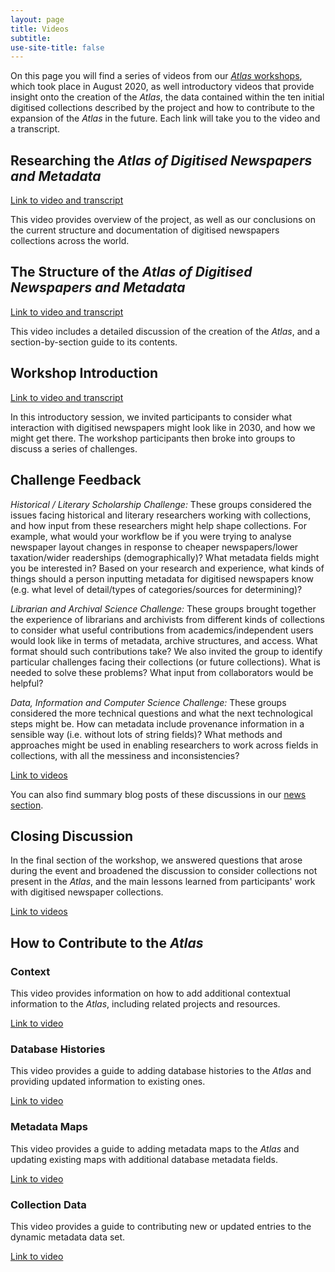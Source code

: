 ```yaml
---
layout: page
title: Videos
subtitle: 
use-site-title: false
---
```


On this page you will find a series of videos from our [*Atlas* workshops](https://www.digitisednewspapers.net/2020-07-30-workshops/), which took place 
in August 2020, as well introductory videos that provide insight onto the creation of the *Atlas*, the data contained within the ten initial digitised 
collections described by the project and how to contribute to the expansion of the *Atlas* in the future. Each link will take you to the video and a transcript.

## Researching the *Atlas of Digitised Newspapers and Metadata*
[Link to video and transcript](researching-atlas.md)
  
This video provides overview of the project, as well as our conclusions on the current structure and documentation of digitised newspapers collections across the world.

## The Structure of the *Atlas of Digitised Newspapers and Metadata*
[Link to video and transcript]()
  
This video includes a detailed discussion of the creation of the *Atlas*, and a section-by-section guide to its contents.

## Workshop Introduction
[Link to video and transcript](introduction.md)
  
In this introductory session, we invited participants to consider what interaction with digitised newspapers might look like in 2030, and how we might get there. The workshop participants then broke into groups to discuss a series of challenges. 
  
## Challenge Feedback
*Historical / Literary Scholarship Challenge:*
These groups considered the issues facing historical and literary researchers working with collections, and how input from these researchers might help shape collections. 
For example, what would your workflow be if you were trying to analyse newspaper layout changes in response to cheaper newspapers/lower taxation/wider readerships 
(demographically)? What metadata fields might you be interested in? Based on your research and experience, what kinds of things should a person inputting metadata 
for digitised newspapers know (e.g. what level of detail/types of categories/sources for determining)?
  
*Librarian and Archival Science Challenge:*
These groups brought together the experience of librarians and archivists from different kinds of collections to consider what useful contributions from academics/independent 
users would look like in terms of metadata, archive structures, and access. What format should such contributions take? We also invited the group to identify particular 
challenges facing their collections (or future collections). What is needed to solve these problems? What input from collaborators would be helpful?
  
*Data, Information and Computer Science Challenge:*
These groups considered the more technical questions and what the next technological steps might be. How can metadata include provenance information in a 
sensible way (i.e. without lots of string fields)? What methods and approaches might be used in enabling researchers to work across fields in collections, with 
all the messiness and inconsistencies?
  
[Link to videos](challenges.md)
  
You can also find summary blog posts of these discussions in our 
[news section](https://www.digitisednewspapers.net/news/).

## Closing Discussion
In the final section of the workshop, we answered questions that arose during the event and broadened the discussion to consider collections not present in the *Atlas*, 
and the main lessons learned from participants' work with digitised newspaper collections. 
  
[Link to videos](closing.md)

## How to Contribute to the *Atlas*
  
### Context
This video provides information on how to add additional contextual information to the *Atlas*, including related projects and resources.

[Link to video](contribute-context.md)
  
### Database Histories
This video provides a guide to adding database histories to the *Atlas* and providing updated information to existing ones.

[Link to video](contribute-history.md)
  
### Metadata Maps
This video provides a guide to adding metadata maps to the *Atlas* and updating existing maps with additional database metadata fields.

[Link to video](contribute-map.md)
  
### Collection Data
This video provides a guide to contributing new or updated entries to the dynamic metadata data set.

[Link to video](contribute-data.md)
  
